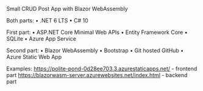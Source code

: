 Small CRUD Post App with Blazor WebAssembly

Both parts:
  • .NET 6 LTS
  • C# 10

First part:
  • ASP.NET Core Minimal Web APIs
  • Entity Framework Core
  • SQLite
  • Azure App Service

Second part:
  • Blazor WebAssembly
  • Bootstrap
  • Git hosted GitHub
  • Azure Static Web App

Examples: 
https://polite-pond-0d28ee703.3.azurestaticapps.net/ - frontend part
https://blazorwasm-server.azurewebsites.net/index.html - backend part
